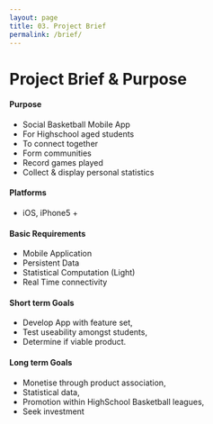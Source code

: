 ```yaml
---
layout: page
title: 03. Project Brief
permalink: /brief/
---
```

# Project Brief & Purpose
#### Purpose
* Social Basketball Mobile App
* For Highschool aged students
* To connect together
* Form communities
* Record games played
* Collect & display personal statistics

#### Platforms
* iOS, iPhone5 +

#### Basic Requirements
* Mobile Application
* Persistent Data
* Statistical Computation (Light)
* Real Time connectivity

#### Short term Goals
* Develop App with feature set,
* Test useability amongst students,
* Determine if viable product.

#### Long term Goals
* Monetise through product association,
* Statistical data,
* Promotion within HighSchool Basketball leagues,
* Seek investment